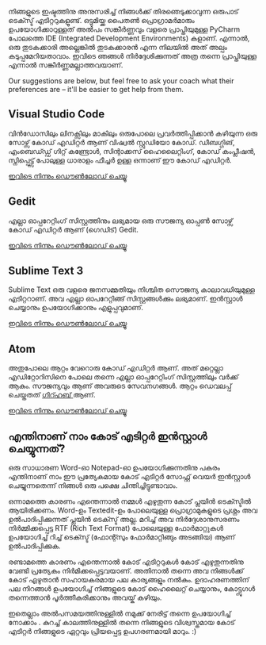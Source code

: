 നിങ്ങളുടെ ഇഷ്ടത്തിനു അനുസരിച്ച് നിങ്ങള്‍ക്ക് തിരഞെടുക്കാവുന്ന ഒരുപാട് ടെക്സ്ട് എടിറ്ററുകളൂണ്ട്. ഒട്ടുമിയ്ക്ക പൈതണ്‍ പ്രൊഗ്രാമര്‍മാരും ഉപയോഗിക്കാറുള്ളത് അല്‍പ‌ം സങ്കീര്‍ണ്ണവും വളരെ പ്രാപ്തിയുമുള്ള PyCharm പോലത്തെ IDE (Integrated Development Environments) കളാണ്. എന്നാല്‍, ഒരു തുടകക്കാരി അല്ലെങ്കില്‍ തുടകക്കാരന്‍ എന്ന നിലയില്‍ അത് അല്പം കടുപ്പമേറിയതാവാം. ഇവിടെ ഞങ്ങള്‍ നിര്‍ദ്ദേശിക്കുന്നത് അത്ര തന്നെ പ്രാപ്തിയുള്ള എന്നാല്‍ സങ്കീര്‍ണ്ണമല്ലാത്തവയാണ്.

Our suggestions are below, but feel free to ask your coach what their preferences are – it'll be easier to get help from them.

## Visual Studio Code

വിൻഡോസിലും ലിനക്സിലും മാകിലും ഒരുപോലെ പ്രവർത്തിപ്പിക്കാൻ കഴിയുന്ന ഒരു സോഴ്സ് കോഡ് എഡിറ്റർ ആണ് വിഷ്വൽ സ്റ്റുഡിയോ കോഡ്. ഡീബഗ്ഗിങ്, എംബെഡ്ഡ്ഡ് ഗിറ്റ് കണ്ട്രോൾ, സിന്റാക്കസ് ഹൈലൈറ്റിംഗ്, കോഡ് കംപ്ലീഷൻ, സ്നിപ്പെട്ട്സ് പോലുള്ള ധാരാളം ഫീച്ചർ ഉള്ള ഒന്നാണ് ഈ കോഡ് എഡിറ്റർ.

[ഇവിടെ നിന്നും ഡൌണ്‍ലോഡ് ചെയ്യൂ](https://code.visualstudio.com/download)

## Gedit

എല്ലാ ഓപ്പറേറ്റിംഗ് സിസ്റ്റത്തിനും ലഭ്യമായ ഒരു സൗജന്യ ഓപ്പൺ സോഴ്സ് കോഡ് എഡിറ്റർ ആണ് (ഗെഡിട്) Gedit.

[ഇവിടെ നിന്നും ഡൌണ്‍ലോഡ് ചെയ്യൂ](https://wiki.gnome.org/Apps/Gedit#Download)

## Sublime Text 3

Sublime Text ഒരു വളരെ ജനസമ്മതിയും നിശ്ചിത സൌജന്യ കാലാവധിയുമുള്ള എടിറ്ററാണ്. അവ എല്ലാ ഓപറേറ്റിങ്ങ്‌ സിസ്റ്റങ്ങള്‍ക്കും ലഭ്യമാണ്. ഇന്‍സ്റ്റാള്‍ ചെയ്യാനും ഉപയോഗിക്കാനും എളുപ്പവുമാണ്.

[ഇവിടെ നിന്നും ഡൌണ്‍ലോഡ് ചെയ്യൂ](https://www.sublimetext.com/3)

## Atom

അതുപോലെ ആറ്റം വേറൊരു കോഡ് എഡിറ്റർ ആണ്. അത് മറ്റെല്ലാ എഡിറ്റോറിസിനെ പോലെ തന്നെ എല്ലാ ഓപ്പറേറ്റിംഗ് സിസ്റ്റത്തിലും വർക്ക് ആകും. സൗജന്യവും ആണ് അവരുടെ സേവനഗങ്ങൾ. ആറ്റം ഡെവലപ്പ് ചെയ്തതത് [ഗിറ്ഹബ് ](https://github.com/)ആണ്.

[ഇവിടെ നിന്നും ഡൌണ്‍ലോഡ് ചെയ്യൂ](https://atom.io/)

## എന്തിനാണ് നാം കോട് എടിറ്റര്‍ ഇന്‍സ്റ്റാള്‍ ചെയ്യുന്നത്?

ഒരു സാധാരണ Word-ഓ Notepad-ഓ ഉപയോഗിക്കുന്നതിനു പകരം എന്തിനാണ് നാം ഈ പ്രത്യേകമായ കോട് എടിറ്റര്‍ സോഫ്റ്റ് വെയര്‍ ഇന്‍സ്റ്റാള്‍ ചെയ്യുന്നതെന്ന് നിങ്ങള്‍ ഒരു പക്ഷെ ചിന്തിച്ചിട്ടുണ്ടാവാം.

ഒന്നാമത്തെ കാരണം എന്തെന്നാല്‍ നമ്മള്‍ എഴുതുന്ന കോട് പ്ലയിന്‍ ടെക്സ്ടില്‍ ആയിരിക്കണം. Word-ഉം Textedit-ഉം പോലെയുള്ള പ്രൊഗ്രാമുകളുടെ പ്രശ്നം അവ ഉല്‍പാദിപ്പിക്കുന്നത് പ്ലയിന്‍ ടെക്സ്ട് അല്ല. മറിച്ച് അവ നിര്‍ദ്ദേശാനുസരണം നിര്‍മ്മിക്കപ്പെട്ട RTF (Rich Text Format) പോലെയുള്ള ഫോര്‍മാറ്റുകള്‍ ഉപയോഗിച്ച് റിച്ച് ടെക്സ്ട് (ഫോന്റ്സും ഫോര്‍മാറ്റിങ്ങും അടങ്ങിയ) ആണ് ഉല്‍പാദിപ്പിക്കുക.

രണ്ടാമത്തെ കാരണം എന്തെന്നാല്‍ കോട് എടിറ്ററുകള്‍ കോട് എഴുതുന്നതിനു വേണ്ടി പ്രത്യേകം നിര്‍മിക്കപ്പെട്ടവയാണ്. അതിനാല്‍ തന്നെ അവ നിങ്ങള്‍ക്ക് കോട് എഴുതാന്‍ സഹായകരമായ പല കാര്യങ്ങളും നല്‍കും. ഉദാഹരണത്തിന് പല നിറങ്ങള്‍ ഉപയോഗിച്ച് നിങ്ങളുടെ കോട് ഹൈലൈറ്റ് ചെയ്യാനും, കോട്ട്സുഗള്‍ തന്നെത്താന്‍ പൂര്‍ത്തീകരിക്കാനും അവയ്ക് കഴിയും.

ഇതെല്ലാം അല്‍പസമയത്തിനുള്ളില്‍ നമുക്ക് നേരിട്ട് തന്നെ ഉപയോഗിച്ച് നോക്കാം . കുറച്ച് കാലത്തിനുള്ളില്‍ തന്നെ നിങ്ങളുടെ വിശ്വസ്തമായ കോട് എടിറ്റര്‍ നിങ്ങളുടെ ഏറ്റവും പ്രിയപ്പെട്ട ഉപഗരണമായി മാറും. :)